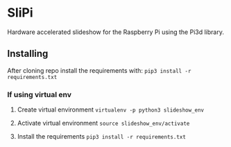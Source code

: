 # SliPi
Hardware accelerated slideshow for the Raspberry Pi using the Pi3d library.

## Installing
After cloning repo install the requirements with:
`pip3 install -r requirements.txt`

### If using virtual env
1. Create virtual environment
`virtualenv -p python3 slideshow_env`

2. Activate virtual environment
`source slideshow_env/activate`

3. Install the requirements
`pip3 install -r requirements.txt`